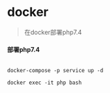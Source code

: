 # docker
> 在docker部署php7.4

#### 部署php7.4
```shell

docker-compose -p service up -d

docker exec -it php bash

```

